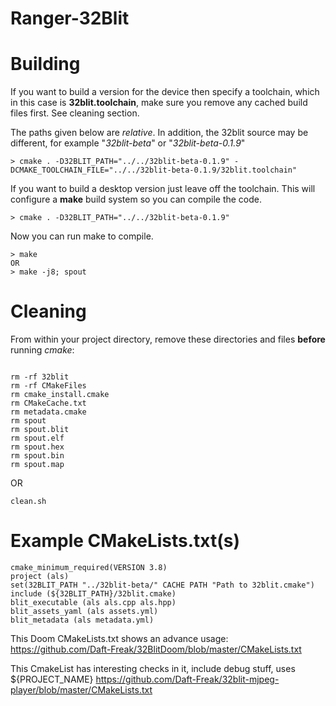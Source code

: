 # Ranger-32Blit

# Building
If you want to build a version for the device then specify a toolchain, which in this case is **32blit.toolchain**, make sure you remove any cached build files first. See cleaning section.

The paths given below are *relative*. In addition, the 32blit source may be different, for example "*32blit-beta*" or "*32blit-beta-0.1.9*"

```
> cmake . -D32BLIT_PATH="../../32blit-beta-0.1.9" -DCMAKE_TOOLCHAIN_FILE="../../32blit-beta-0.1.9/32blit.toolchain"
```

If you want to build a desktop version just leave off the toolchain. This will configure a **make** build system so you can compile the code.
```
> cmake . -D32BLIT_PATH="../../32blit-beta-0.1.9"
```
Now you can run make to compile.

```
> make
OR
> make -j8; spout
```

# Cleaning
From within your project directory, remove these directories and files **before** running *cmake*:

```

rm -rf 32blit
rm -rf CMakeFiles
rm cmake_install.cmake
rm CMakeCache.txt
rm metadata.cmake
rm spout
rm spout.blit
rm spout.elf
rm spout.hex
rm spout.bin
rm spout.map

```
OR
```
clean.sh
```

# Example CMakeLists.txt(s)
```
cmake_minimum_required(VERSION 3.8)
project (als)
set(32BLIT_PATH "../32blit-beta/" CACHE PATH "Path to 32blit.cmake")
include (${32BLIT_PATH}/32blit.cmake)
blit_executable (als als.cpp als.hpp)
blit_assets_yaml (als assets.yml)
blit_metadata (als metadata.yml)
```

This Doom CMakeLists.txt shows an advance usage:
https://github.com/Daft-Freak/32BlitDoom/blob/master/CMakeLists.txt


This CmakeList has interesting checks in it, include debug stuff, uses ${PROJECT_NAME}
https://github.com/Daft-Freak/32blit-mjpeg-player/blob/master/CMakeLists.txt
